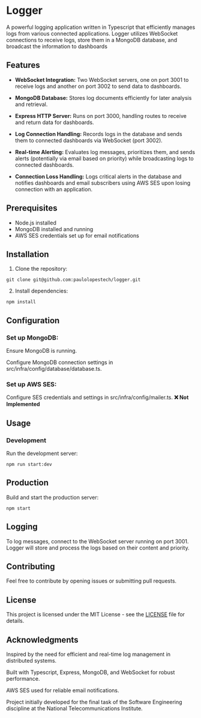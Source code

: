 # Logger
A powerful logging application written in Typescript that efficiently manages logs from various connected applications. Logger utilizes WebSocket connections to receive logs, store them in a MongoDB database, and broadcast the information to dashboards

## Features
- <b>WebSocket Integration:</b> Two WebSocket servers, one on port 3001 to receive logs and another on port 3002 to send data to dashboards.

- <b>MongoDB Database:</b> Stores log documents efficiently for later analysis and retrieval.

- <b>Express HTTP Server:</b> Runs on port 3000, handling routes to receive and return data for dashboards.

- <b>Log Connection Handling:</b> Records logs in the database and sends them to connected dashboards via WebSocket (port 3002).

- <b>Real-time Alerting:</b> Evaluates log messages, prioritizes them, and sends alerts (potentially via email based on priority) while broadcasting logs to connected dashboards.

- <b>Connection Loss Handling:</b> Logs critical alerts in the database and notifies dashboards and email subscribers using AWS SES upon losing connection with an application.

## Prerequisites
- Node.js installed
- MongoDB installed and running
- AWS SES credentials set up for email notifications

## Installation

1. Clone the repository:
```
git clone git@github.com:paulolopestech/logger.git
```

2. Install dependencies:
```
npm install
```

## Configuration
### Set up MongoDB:

Ensure MongoDB is running.

Configure MongoDB connection settings in src/infra/config/database/database.ts.
### Set up AWS SES:

Configure SES credentials and settings in src/infra/config/mailer.ts. <b> ❌ Not Implemented </b>

## Usage
### Development
Run the development server:
```
npm run start:dev
```


## Production
Build and start the production server:
```
npm start
```

## Logging
To log messages, connect to the WebSocket server running on port 3001. Logger will store and process the logs based on their content and priority.

## Contributing
Feel free to contribute by opening issues or submitting pull requests.

## License
This project is licensed under the MIT License - see the [LICENSE](./LICENCE) file for details.

## Acknowledgments
Inspired by the need for efficient and real-time log management in distributed systems.

Built with Typescript, Express, MongoDB, and WebSocket for robust performance.

AWS SES used for reliable email notifications.

Project initially developed for the final task of the Software Engineering discipline at the National Telecommunications Institute.